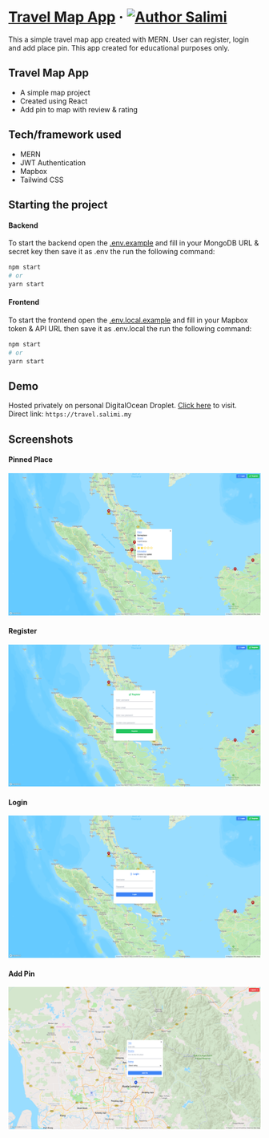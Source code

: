 # [Travel Map App](https://travel.salimi.my) &middot; [![Author Salimi](https://img.shields.io/badge/Author-Salimi-%3C%3E)](https://www.linkedin.com/in/mohamad-salimi/)

This a simple travel map app created with MERN. User can register, login and add place pin. This app created for educational purposes only.

## Travel Map App

- A simple map project
- Created using React
- Add pin to map with review & rating

## Tech/framework used

- MERN
- JWT Authentication
- Mapbox
- Tailwind CSS

## Starting the project

#### Backend

To start the backend open the [.env.example](/backend/.env.example) and fill in your MongoDB URL & secret key then save it as .env the run the following command:

```bash
npm start
# or
yarn start
```

#### Frontend

To start the frontend open the [.env.local.example](/frontend/.env.local.example) and fill in your Mapbox token & API URL then save it as .env.local the run the following command:

```bash
npm start
# or
yarn start
```

## Demo

Hosted privately on personal DigitalOcean Droplet. [Click here](https://travel.salimi.my) to visit.
<br>
Direct link: `https://travel.salimi.my`

## Screenshots

#### Pinned Place

![Pinned Place](/screenshots/screenshot-1.png)

#### Register

![Register](/screenshots/screenshot-2.png)

#### Login

![Login](/screenshots/screenshot-3.png)

#### Add Pin

![Add Pin](/screenshots/screenshot-4.png)
